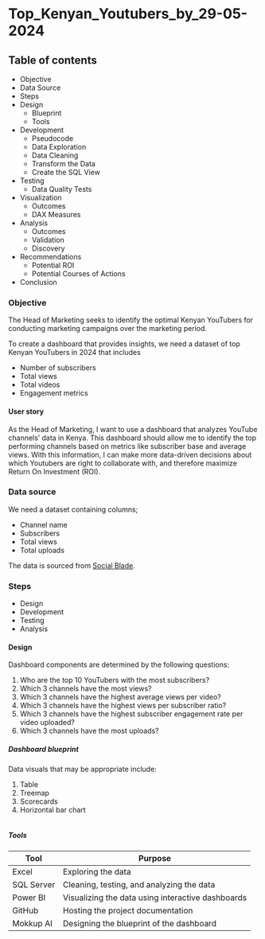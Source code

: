 # Top_Kenyan_Youtubers_by_29-05-2024

## Table of contents
-	Objective
- Data Source
-	Steps
-	Design
    -	Blueprint
    -	Tools
-	Development
    -	Pseudocode
    -	Data Exploration
    -	Data Cleaning
    -	Transform the Data
    -	Create the SQL View
-	Testing
    -	Data Quality Tests
-	Visualization
    -	Outcomes
    -	DAX Measures
-	Analysis
    -	Outcomes
    -	Validation
    -	Discovery
-	Recommendations
    -	Potential ROI
    -	Potential Courses of Actions
-	Conclusion
### Objective
The Head of Marketing seeks to identify the optimal Kenyan YouTubers for conducting marketing campaigns over the marketing period.

To create a dashboard that provides insights, we need a dataset of top Kenyan YouTubers in 2024 that includes
- Number of subscribers
- Total views
- Total videos
- Engagement metrics

#### User story
As the Head of Marketing, I want to use a dashboard that analyzes YouTube channels’ data in Kenya.
This dashboard should allow me to identify the top performing channels based on metrics like subscriber base and average views.
With this information, I can make more data-driven decisions about which Youtubers are right to collaborate with, and therefore maximize Return On Investment (ROI).

### Data source
We need a dataset containing columns;
-	Channel name
-	Subscribers
-	Total views
-	Total uploads
  
The data is sourced from [Social Blade](https://socialblade.com/youtube/top/country/ke). 
### Steps
-	Design
-	Development
-	Testing
-	Analysis
#### Design
Dashboard components are determined by the following questions:
1.	Who are the top 10 YouTubers with the most subscribers?
2.	Which 3 channels have the most views?
3.	Which 3 channels have the highest average views per video?
4.	Which 3 channels have the highest views per subscriber ratio?
5.	Which 3 channels have the highest subscriber engagement rate per video uploaded?
6.	Which 3 channels have the most uploads?

##### Dashboard blueprint
Data visuals that may be appropriate include:
1. Table
2. Treemap
3. Scorecards
4. Horizontal bar chart
   
![]()

##### Tools
| Tool | Purpose |
| ---- | ------- |
|Excel | Exploring the data |
|SQL Server |	Cleaning, testing, and analyzing the data|
|Power BI|	Visualizing the data using interactive dashboards|
|GitHub	|Hosting the project documentation|
|Mokkup AI	|Designing the blueprint of the dashboard|


